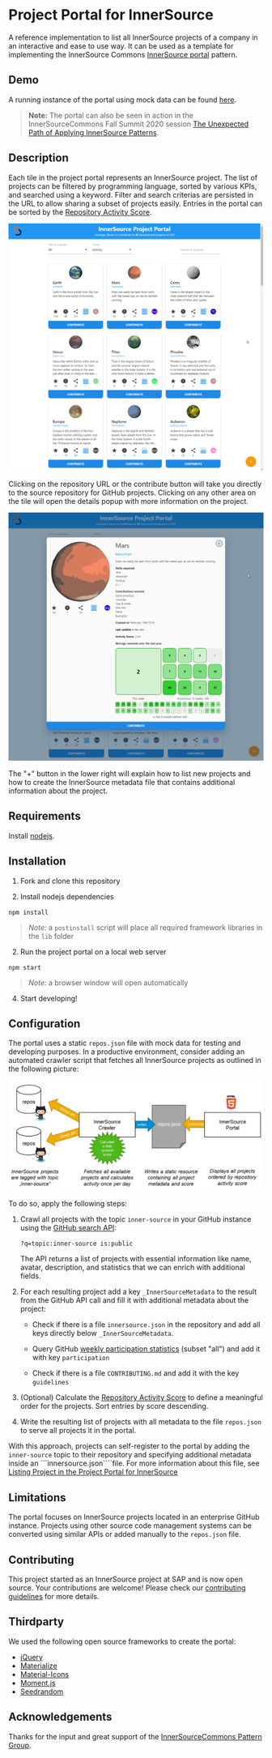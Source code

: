 # Project Portal for InnerSource

A reference implementation to list all InnerSource projects of a company in an interactive and ease to use way.
It can be used as a template for implementing the InnerSource Commons [InnerSource portal](https://github.com/InnerSourceCommons/InnerSourcePatterns/blob/master/patterns/2-structured/innersource-portal.md) pattern.


## Demo 

A running instance of the portal using mock data can be found [here](https://sap.github.io/project-portal-for-innersource/index.html).

> **Note:** The portal can also be seen in action in the InnerSourceCommons Fall Summit 2020 session [The Unexpected Path of Applying InnerSource Patterns](https://www.youtube.com/watch?v=6r9QOw9dcQo&list=PLCH-i0B0otNQZQt_QzGR9Il_kE4C6cQRy&index=6).

## Description

Each tile in the project portal represents an InnerSource project. The list of projects can be filtered by programming language, sorted by various KPIs, and searched using a keyword.
Filter and search criterias are persisted in the URL to allow sharing a subset of projects easily. Entries in the portal can be sorted by the [Repository Activity Score](https://github.com/InnerSourceCommons/InnerSourcePatterns/blob/master/patterns/2-structured/repository-activity-score.md).

![Overview](overview.png)

Clicking on the repository URL or the contribute button will take you directly to the source repository for GitHub projects.
Clicking on any other area on the tile will open the details popup with more information on the project.

![Details](details.png)

The "+" button in the lower right will explain how to list new projects and how to create the InnerSource metadata file that contains additional information about the project.

## Requirements

Install [nodejs](https://nodejs.org/en/).

## Installation

1. Fork and clone this repository
  
2. Install nodejs dependencies

``` shell script
npm install
```

> *Note:* a `postinstall` script will place all required framework libraries in the `lib` folder

2. Run the project portal on a local web server

``` shell script
npm start
```

> *Note:* a browser window will open automatically

4. Start developing!

## Configuration

The portal uses a static ```repos.json``` file with mock data for testing and developing purposes. In a productive environment, consider adding an automated crawler script that fetches all InnerSource projects as outlined in the following picture:

![Crawling InnerSource projects](ecosystem.png)

To do so, apply the following steps:

1. Crawl all projects with the topic `inner-source` in your GitHub instance using the [GitHub search API](https://developer.github.com/v3/search/):

   ```
   ?q=topic:inner-source is:public
   ```

   The API returns a list of projects with essential information like name, avatar, description, and statistics that we can enrich with additional fields.

2. For each resulting project add a key ```_InnerSourceMetadata``` to the result from the GitHub API call and fill it with additional metadata about the project:

   * Check if there is a file ```innersource.json``` in the repository and add all keys directly below ```_InnerSourceMetadata```.

   * Query GitHub [weekly participation statistics](https://developer.github.com/v3/repos/statistics/#get-the-weekly-commit-count) (subset "all") and add it with key `participation` 

   * Check if there is a file ```CONTRIBUTING.md``` and add it with the key `guidelines`

3. (Optional) Calculate the [Repository Activity Score](https://github.com/InnerSourceCommons/InnerSourcePatterns/blob/master/patterns/2-structured/repository-activity-score.md) to define a meaningful order for the projects. Sort entries by score descending.

4. Write the resulting list of projects with all metadata to the file ```repos.json``` to serve all projects it in the portal.

With this approach, projects can self-register to the portal by adding the ```inner-source``` topic to their repository and specifying additional metadata inside an ```innersource.json````file.
For more information about this file, see [Listing Project in the Project Portal for InnerSource](CONTRIBUTING.md#listing-project-in-the-project-portal-for-innersource)

## Limitations

The portal focuses on InnerSource projects located in an enterprise GitHub instance. Projects using other source code management systems can be converted using similar APIs or added manually to the ```repos.json``` file.  

## Contributing

This project started as an InnerSource project at SAP and is now open source. Your contributions are welcome!
Please check our [contributing guidelines](CONTRIBUTING.md) for more details.

## Thirdparty

We used the following open source frameworks to create the portal:

* [jQuery](https://jquery.com/)
* [Materialize](https://materializecss.com/)
* [Material-Icons](https://www.npmjs.com/package/material-icons)
* [Moment.js](https://momentjs.com/)
* [Seedrandom](https://github.com/davidbau/seedrandom)

## Acknowledgements

Thanks for the input and great support of the [InnerSourceCommons Pattern Group](https://github.com/InnerSourceCommons/InnerSourcePatterns).
